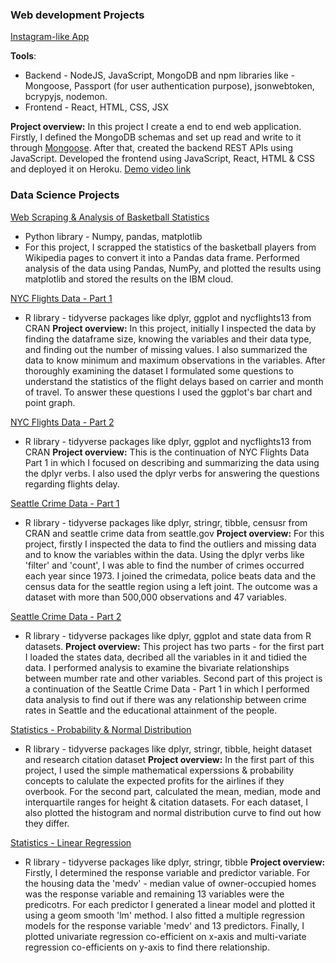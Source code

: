 
### Web development Projects

[Instagram-like App](https://github.com/amruta-11/IGconnector)

**Tools**:
* Backend - NodeJS, JavaScript, MongoDB and npm libraries like - Mongoose, Passport (for user authentication purpose), jsonwebtoken, bcrypyjs, nodemon.
* Frontend - React, HTML, CSS, JSX

**Project overview:**
 In this project I create a end to end web application. Firstly, I defined the MongoDB schemas and set up read and write to it through [Mongoose](https://mongoosejs.com/). After that, created the backend REST APIs using JavaScript. Developed the frontend using JavaScript, React, HTML & CSS and deployed it on Heroku.
 [Demo video link](https://drive.google.com/file/d/1F1ePuwZno8WfCbv70cj1GvwiqhHsRovI/view) 

### Data Science Projects

[Web Scraping & Analysis of Basketball Statistics](https://dataplatform.cloud.ibm.com/analytics/notebooks/v2/72f1ac0f-3ada-4503-8977-54ffdcb481f6/view?access_token=b310bf58d3677e9b995bfa42e49caa19cf7436833275167a15903951d854f3d5)
* Python library - Numpy, pandas, matplotlib
* For this project, I scrapped the statistics of the basketball players from Wikipedia pages to convert it into a Pandas data frame. Performed analysis of the data using Pandas, NumPy, and plotted the results using matplotlib and stored the results on the IBM cloud.


[NYC Flights Data - Part 1](https://amruta-11.github.io/projects/nycflight1.html)
* R library - tidyverse packages like dplyr, ggplot and nycflights13 from CRAN
**Project overview:**
In this project, initially I inspected the data by finding the dataframe size, knowing the variables and their data type, and finding out the number of missing values. I also summarized the data to know minimum and maximum observations in the variables. After thoroughly examining the dataset I formulated some questions to understand the statistics of the flight delays based on carrier and month of travel. To answer these questions I used the ggplot's bar chart and point graph.


[NYC Flights Data - Part 2](https://amruta-11.github.io/projects/nycflight2.html)
* R library - tidyverse packages like dplyr, ggplot and nycflights13 from CRAN
**Project overview:**
This is the continuation of NYC Flights Data Part 1 in which I focused on describing and summarizing the data using the dplyr verbs. I also used the dplyr verbs for answering the questions regarding flights delay.  


[Seattle Crime Data - Part 1](https://amruta-11.github.io/projects/seattlecrime1.html)
* R library - tidyverse packages like dplyr, stringr, tibble, censusr from CRAN and seattle crime data from seattle.gov
**Project overview:**
For this project, firstly I inspected the data to find the outliers and missing data and to know the variables within the data. Using the dplyr verbs like 'filter' and 'count', I was able to find the number of crimes occurred each year since 1973. I joined the crimedata, police beats data and the census data for the seattle region using a left joint. The outcome was a dataset with more than 500,000 observations and 47 variables.     


[Seattle Crime Data - Part 2](https://amruta-11.github.io/projects/seattlecrime2.html)
* R library - tidyverse packages like dplyr, ggplot and state data from R datasets.
**Project overview:**
This project has two parts - for the first part I loaded the states data, decribed all the variables in it and tidied the data. I performed analysis to examine the bivariate relationships between mumber rate and other variables. Second part of this project is a continuation of the Seattle Crime Data - Part 1 in which I performed data analysis to find out if there was any relationship between crime rates in Seattle and the educational attainment of the people.    
  

[Statistics - Probability & Normal Distribution](https://amruta-11.github.io/projects/stats&prob.html)
* R library - tidyverse packages like dplyr, stringr, tibble, height dataset and research citation dataset
**Project overview:**
In the first part of this project, I used the simple mathematical experssions & probability concepts to calulate the expected profits for the airlines if they overbook. For the second part, calculated the mean, median, mode and interquartile ranges for height & citation datasets. For each dataset, I also plotted the histogram and normal distribution curve to find out how they differ. 


[Statistics - Linear Regression](https://amruta-11.github.io/projects/linearreg.html)
* R library - tidyverse packages like dplyr, stringr, tibble
**Project overview:**
Firstly, I determined the response variable and predictor variable. For the housing data the 'medv' - median value of owner-occupied homes was the response variable and remaining 13 variables were the predicotrs. For each predictor I generated a linear model and plotted it using a geom smooth 'lm' method. I also fitted a multiple regression models for the response variable 'medv' and 13 predictors. Finally, I plotted univariate regression co-efficient on x-axis and multi-variate regression co-efficients on y-axis to find there relationship. 
